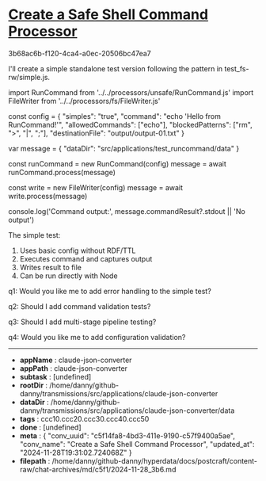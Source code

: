 # [Create a Safe Shell Command Processor](https://claude.ai/chat/c5f14fa8-4bd3-411e-9190-c57f9400a5ae)

3b68ac6b-f120-4ca4-a0ec-20506bc47ea7

 I'll create a simple standalone test version following the pattern in test_fs-rw/simple.js.



<antArtifact identifier="test-runcommand-simple" type="application/vnd.ant.code" language="javascript" title="simple.js">
import RunCommand from '../../processors/unsafe/RunCommand.js'
import FileWriter from '../../processors/fs/FileWriter.js'

const config = {
    "simples": "true",
    "command": "echo 'Hello from RunCommand!'",
    "allowedCommands": ["echo"],
    "blockedPatterns": ["rm", ">", "|", ";"],
    "destinationFile": "output/output-01.txt"
}

var message = { "dataDir": "src/applications/test_runcommand/data" }

const runCommand = new RunCommand(config)
message = await runCommand.process(message)

const write = new FileWriter(config)
message = await write.process(message)

console.log('Command output:', message.commandResult?.stdout || 'No output')
</antArtifact>

The simple test:
1. Uses basic config without RDF/TTL
2. Executes command and captures output
3. Writes result to file
4. Can be run directly with Node

q1: Would you like me to add error handling to the simple test?

q2: Should I add command validation tests?

q3: Should I add multi-stage pipeline testing?

q4: Would you like me to add configuration validation?

---

* **appName** : claude-json-converter
* **appPath** : claude-json-converter
* **subtask** : [undefined]
* **rootDir** : /home/danny/github-danny/transmissions/src/applications/claude-json-converter
* **dataDir** : /home/danny/github-danny/transmissions/src/applications/claude-json-converter/data
* **tags** : ccc10.ccc20.ccc30.ccc40.ccc50
* **done** : [undefined]
* **meta** : {
  "conv_uuid": "c5f14fa8-4bd3-411e-9190-c57f9400a5ae",
  "conv_name": "Create a Safe Shell Command Processor",
  "updated_at": "2024-11-28T19:31:02.724068Z"
}
* **filepath** : /home/danny/github-danny/hyperdata/docs/postcraft/content-raw/chat-archives/md/c5f1/2024-11-28_3b6.md